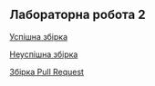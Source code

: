 ## Лабораторна робота 2

[Успішна збірка](https://github.com/Scopics/architecture-lab-2/actions/runs/1426142936)

[Неуспішна збірка](https://github.com/Scopics/architecture-lab-2/actions/runs/1426138791)

[Збірка Pull Request](https://github.com/Scopics/architecture-lab-2/actions/runs/1426128588)
